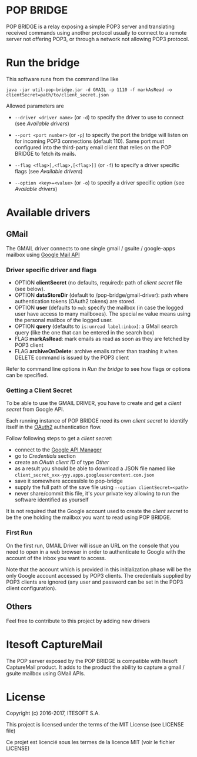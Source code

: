POP BRIDGE
==========


POP BRIDGE is a relay exposing a simple POP3 server and translating received commands using another protocol usually to connect to a remote server not offering POP3, or through a network not allowing POP3 protocol.


# Run the bridge

This software runs from the command line like

    java -jar util-pop-bridge.jar -d GMAIL -p 1110 -f markAsRead -o clientSecret=path/to/client_secret.json

Allowed parameters are

- `--driver <driver name>` (or `-d`) to specify the driver to use to connect (see *Available drivers*)

- `--port <port number>` (or `-p`) to specify the port the bridge will listen on for incoming POP3 connections (default 110). Same port must configured into the third-party email client that relies on the POP BRIDGE to fetch its mails. 

- `--flag <flag>[,<flag>,[<flag>]]` (or `-f`) to specify a driver specific flags (see *Available drivers*)

- `--option <key>=<value>` (or `-o`) to specify a driver specific option (see *Available drivers*)


# Available drivers

## GMail

The GMAIL driver connects to one single gmail / gsuite / google-apps mailbox using [Google Mail API](https://developers.google.com/gmail/api/)

### Driver specific driver and flags 

- OPTION **clientSecret** (no defaults, required): path of _client secret_ file (see below).
- OPTION **dataStoreDir** (default to <userhome>/pop-bridge/gmail-driver): path where authentication tokens (OAuth2 tokens) are stored.
- OPTION **user** (defaults to `me`): specify the mailbox (in case the logged user have access to many mailboxes). The special `me` value means using the personal mailbox of the logged user.
- OPTION **query** (defaults to `is:unread label:inbox`): a GMail search query (like the one that can be entered in the search box) 
- FLAG **markAsRead**: mark emails as read as soon as they are fetched by POP3 client
- FLAG **archiveOnDelete**: archive emails rather than trashing it when DELETE command is issued by the POP3 client 

Refer to command line options in *Run the bridge* to see how flags or options can be specified.


### Getting a Client Secret

To be able to use the GMAIL DRIVER, you have to create and get a  _client secret_ from Google API.

Each running instance of POP BRIDGE need its own _client secret_ to identify itself in the [OAuth2](https://developers.google.com/identity/protocols/OAuth2) authentication flow.

Follow following steps to get a _client secret_:
- connect to the [Google API Manager](https://console.developers.google.com)
- go to _Credentials_ section
- create an _OAuth client ID_ of type _Other_
- as a result you should be able to download a JSON file named like `client_secret_xxx-yyy.apps.googleusercontent.com.json`
- save it somewhere accessible to pop-bridge
- supply the full path of the save file using `--option clientSecret=<path>`
- never share/commit this file, it's *your* private key allowing to run the software identified as yourself

It is not required that the Google account used to create the _client secret_ to be the one holding the mailbox you want to read using POP BRIDGE.


### First Run

On the first run, GMAIL Driver will issue an URL on the console that you need to open in a web browser in order to authenticate to Google with the account of the inbox you want to access. 

Note that the account which is provided in this initialization phase will be the only Google account accessed by POP3 clients. The credentials supplied by POP3 clients are ignored (any user and password can be set in the POP3 client configuration).


## Others

Feel free to contribute to this project by adding new drivers


# Itesoft CaptureMail

The POP server exposed by the POP BRIDGE is compatible with Itesoft CaptureMail product. It adds to the product the ability to capture a gmail / gsuite mailbox using GMail APIs.


# License

Copyright (c) 2016-2017, ITESOFT S.A. 

This project is licensed under the terms of the MIT License (see LICENSE file)

Ce projet est licencié sous les termes de la licence MIT (voir le fichier LICENSE)
